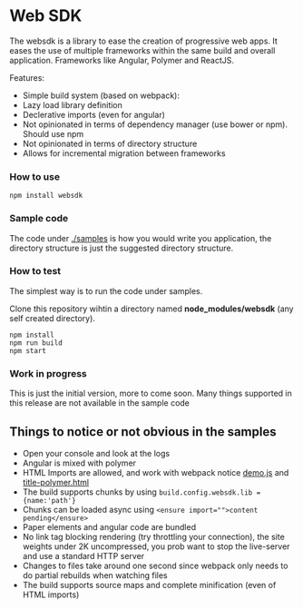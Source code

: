# Web SDK

The websdk is a library to ease the creation of progressive web apps. It eases the use of multiple frameworks within the same build and overall application. Frameworks like Angular, Polymer and ReactJS.

Features:
- Simple build system (based on webpack):
- Lazy load library definition
- Declerative imports (even for angular)
- Not opinionated in terms of dependency manager (use bower or npm). Should use npm
- Not opinionated in terms of directory structure
- Allows for incremental migration between frameworks

### How to use
```
npm install websdk
```

### Sample code
The code under [./samples](./samples) is how you would write you application, the directory structure is just the suggested directory structure.

### How to test
The simplest way is to run the code under samples.

Clone this repository wihtin a directory named **node_modules/websdk** (any self created directory).
```
npm install
npm run build
npm start
```

### Work in progress
This is just the initial version, more to come soon. Many things supported in this release are not available in the sample code

## Things to notice or not obvious in the samples
- Open your console and look at the logs
- Angular is mixed with polymer
- HTML Imports are allowed, and work with webpack notice [demo.js](./samples/src/web/app_modules/demo) and [title-polymer.html](./samples/src/web/app_modules/demo/welcome/title-polymer)
- The build supports chunks by using ```build.config.websdk.lib = {name:'path'}```
- Chunks can be loaded async using ```<ensure import="">content pending</ensure>```
- Paper elements and angular code are bundled
- No link tag blocking rendering (try throttling your connection), the site weights under 2K uncompressed, you prob want to stop the live-server and use a standard HTTP server
- Changes to files take around one second since webpack only needs to do partial rebuilds when watching files
- The build supports source maps and complete minification (even of HTML imports)
